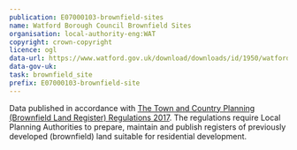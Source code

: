 ```yaml
---
publication: E07000103-brownfield-sites
name: Watford Borough Council Brownfield Sites
organisation: local-authority-eng:WAT
copyright: crown-copyright
licence: ogl
data-url: https://www.watford.gov.uk/download/downloads/id/1950/watford_brownfield_land_register.csv
data-gov-uk: 
task: brownfield_site
prefix: E07000103-brownfield-site
---
```


Data published in accordance with [The Town and Country Planning (Brownfield Land Register) Regulations 2017](http://www.legislation.gov.uk/uksi/2017/403/contents/made).
The regulations require Local Planning Authorities to prepare, maintain and publish registers of previously developed (brownfield) land suitable for residential development.

